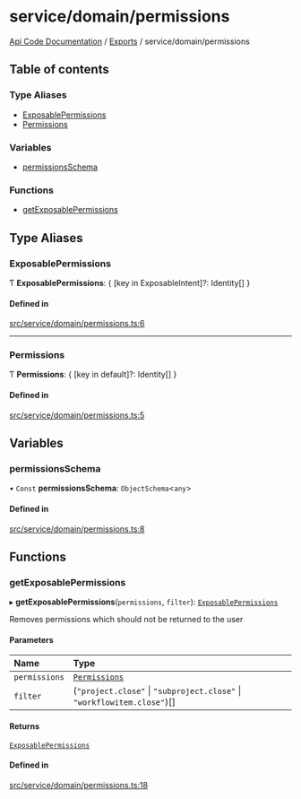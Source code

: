 # service/domain/permissions
 
[Api Code Documentation](../README.md) / [Exports](../modules.md) / service/domain/permissions

## Table of contents

### Type Aliases

- [ExposablePermissions](service_domain_permissions.md#exposablepermissions)
- [Permissions](service_domain_permissions.md#permissions)

### Variables

- [permissionsSchema](service_domain_permissions.md#permissionsschema)

### Functions

- [getExposablePermissions](service_domain_permissions.md#getexposablepermissions)

## Type Aliases

### ExposablePermissions

Ƭ **ExposablePermissions**: { [key in ExposableIntent]?: Identity[] }

#### Defined in

[src/service/domain/permissions.ts:6](https://github.com/openkfw/TruBudget/blob/0804644/api/src/service/domain/permissions.ts#L6)

___

### Permissions

Ƭ **Permissions**: { [key in default]?: Identity[] }

#### Defined in

[src/service/domain/permissions.ts:5](https://github.com/openkfw/TruBudget/blob/0804644/api/src/service/domain/permissions.ts#L5)

## Variables

### permissionsSchema

• `Const` **permissionsSchema**: `ObjectSchema`<`any`\>

#### Defined in

[src/service/domain/permissions.ts:8](https://github.com/openkfw/TruBudget/blob/0804644/api/src/service/domain/permissions.ts#L8)

## Functions

### getExposablePermissions

▸ **getExposablePermissions**(`permissions`, `filter`): [`ExposablePermissions`](service_domain_permissions.md#exposablepermissions)

Removes permissions which should not be returned to the user

#### Parameters

| Name | Type |
| :------ | :------ |
| `permissions` | [`Permissions`](service_domain_permissions.md#permissions) |
| `filter` | (``"project.close"`` \| ``"subproject.close"`` \| ``"workflowitem.close"``)[] |

#### Returns

[`ExposablePermissions`](service_domain_permissions.md#exposablepermissions)

#### Defined in

[src/service/domain/permissions.ts:18](https://github.com/openkfw/TruBudget/blob/0804644/api/src/service/domain/permissions.ts#L18)
